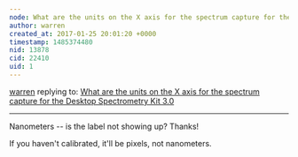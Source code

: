 ```yaml
---
node: What are the units on the X axis for the spectrum capture for the Desktop Spectrometry Kit 3.0
author: warren
created_at: 2017-01-25 20:01:20 +0000
timestamp: 1485374480
nid: 13878
cid: 22410
uid: 1
---
```




[warren](../profile/warren) replying to: [What are the units on the X axis for the spectrum capture for the Desktop Spectrometry Kit 3.0](../notes/Schoster/01-25-2017/what-are-the-units-on-the-x-axis-for-the-spectrum-capture-for-the-desktop-spectrometry-kit-3-0)

----
Nanometers -- is the label not showing up? Thanks!

If you haven't calibrated, it'll be pixels, not nanometers. 